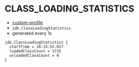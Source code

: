 # CLASS_LOADING_STATISTICS

- [custom-profile](custom-profile.xml)
- `jdk.ClassLoadingStatistics`
- generated every 1s

```
jdk.ClassLoadingStatistics {
  startTime = 16:13:52.017
  loadedClassCount = 1715
  unloadedClassCount = 0
}
```